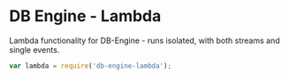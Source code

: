 # DB Engine - Lambda

Lambda functionality for DB-Engine - runs isolated, with both streams and single
events.

```js
var lambda = require('db-engine-lambda');

```
